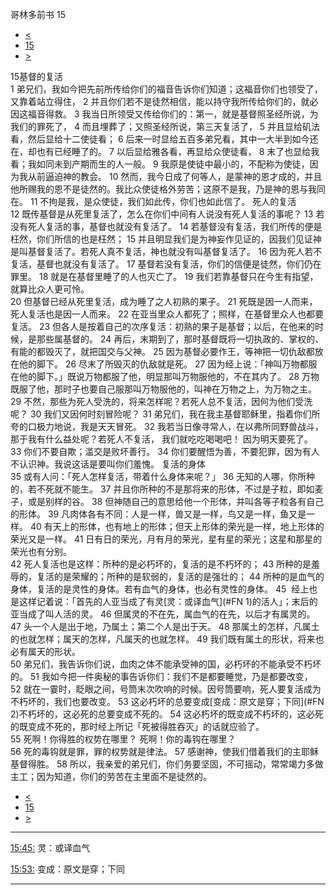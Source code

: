 ﻿





 哥林多前书 15




* [<](bible/1CO14.md)
* [15](bible/1CO.md)
* [>](bible/1CO16.md)



 
15基督的复活  
1 弟兄们，我如今把先前所传给你们的福音告诉你们知道；这福音你们也领受了，又靠着站立得住， 
2 并且你们若不是徒然相信，能以持守我所传给你们的，就必因这福音得救。 
3 我当日所领受又传给你们的：第一，就是基督照圣经所说，为我们的罪死了， 
4 而且埋葬了；又照圣经所说，第三天复活了， 
5 并且显给矶法看，然后显给十二使徒看； 
6 后来一时显给五百多弟兄看，其中一大半到如今还在，却也有已经睡了的。 
7 以后显给雅各看，再显给众使徒看， 
8 末了也显给我看；我如同未到产期而生的人一般。 
9 我原是使徒中最小的，不配称为使徒，因为我从前逼迫神的教会。 
10 然而，我今日成了何等人，是蒙神的恩才成的，并且他所赐我的恩不是徒然的。我比众使徒格外劳苦；这原不是我，乃是神的恩与我同在。 
11 不拘是我，是众使徒，我们如此传，你们也如此信了。 死人的复活  
12 既传基督是从死里复活了，怎么在你们中间有人说没有死人复活的事呢？ 
13 若没有死人复活的事，基督也就没有复活了。 
14 若基督没有复活，我们所传的便是枉然，你们所信的也是枉然； 
15 并且明显我们是为神妄作见证的，因我们见证神是叫基督复活了。若死人真不复活，神也就没有叫基督复活了。 
16 因为死人若不复活，基督也就没有复活了。 
17 基督若没有复活，你们的信便是徒然，你们仍在罪里。 
18 就是在基督里睡了的人也灭亡了。 
19 我们若靠基督只在今生有指望，就算比众人更可怜。  
20 但基督已经从死里复活，成为睡了之人初熟的果子。 
21 死既是因一人而来，死人复活也是因一人而来。 
22 在亚当里众人都死了；照样，在基督里众人也都要复活。 
23 但各人是按着自己的次序复活：初熟的果子是基督；以后，在他来的时候，是那些属基督的。 
24 再后，末期到了，那时基督既将一切执政的、掌权的、有能的都毁灭了，就把国交与父神。 
25 因为基督必要作王，等神把一切仇敌都放在他的脚下。 
26 尽末了所毁灭的仇敌就是死。 
27 因为经上说：「神叫万物都服在他的脚下。」既说万物都服了他，明显那叫万物服他的，不在其内了。 
28 万物既服了他，那时子也要自己服那叫万物服他的，叫神在万物之上，为万物之主。  
29 不然，那些为死人受洗的，将来怎样呢？若死人总不复活，因何为他们受洗呢？ 
30 我们又因何时刻冒险呢？ 
31 弟兄们，我在我主基督耶稣里，指着你们所夸的口极力地说，我是天天冒死。 
32 我若当日像寻常人，在以弗所同野兽战斗，那于我有什么益处呢？若死人不复活， 我们就吃吃喝喝吧！ 因为明天要死了。  
33 你们不要自欺；滥交是败坏善行。 
34 你们要醒悟为善，不要犯罪，因为有人不认识神。我说这话是要叫你们羞愧。 复活的身体  
35 或有人问：「死人怎样复活，带着什么身体来呢？」 
36 无知的人哪，你所种的，若不死就不能生。 
37 并且你所种的不是那将来的形体，不过是子粒，即如麦子，或是别样的谷。 
38 但神随自己的意思给他一个形体，并叫各等子粒各有自己的形体。 
39 凡肉体各有不同：人是一样，兽又是一样，鸟又是一样，鱼又是一样。 
40 有天上的形体，也有地上的形体；但天上形体的荣光是一样，地上形体的荣光又是一样。 
41 日有日的荣光，月有月的荣光，星有星的荣光；这星和那星的荣光也有分别。  
42 死人复活也是这样：所种的是必朽坏的，复活的是不朽坏的； 
43 所种的是羞辱的，复活的是荣耀的；所种的是软弱的，复活的是强壮的； 
44 所种的是血气的身体，复活的是灵性的身体。若有血气的身体，也必有灵性的身体。 
45  经上也是这样记着说：「首先的人亚当成了有灵[灵：或译血气](#FN
1)的活人」；末后的亚当成了叫人活的灵。 
46 但属灵的不在先，属血气的在先，以后才有属灵的。 
47 头一个人是出于地，乃属土；第二个人是出于天。 
48 那属土的怎样，凡属土的也就怎样；属天的怎样，凡属天的也就怎样。 
49 我们既有属土的形状，将来也必有属天的形状。  
50 弟兄们，我告诉你们说，血肉之体不能承受神的国，必朽坏的不能承受不朽坏的。 
51 我如今把一件奥秘的事告诉你们：我们不是都要睡觉，乃是都要改变， 
52 就在一霎时，眨眼之间，号筒末次吹响的时候。因号筒要响，死人要复活成为不朽坏的，我们也要改变。 
53 这必朽坏的总要变成[变成：原文是穿；下同](#FN
2)不朽坏的，这必死的总要变成不死的。 
54 这必朽坏的既变成不朽坏的，这必死的既变成不死的，那时经上所记「死被得胜吞灭」的话就应验了。  
55 死啊！你得胜的权势在哪里？ 死啊！你的毒钩在哪里？  
56 死的毒钩就是罪，罪的权势就是律法。 
57 感谢神，使我们借着我们的主耶稣基督得胜。 
58 所以，我亲爱的弟兄们，你们务要坚固，不可摇动，常常竭力多做主工；因为知道，你们的劳苦在主里面不是徒然的。 
* [<](bible/1CO14.md)
* [15](bible/1CO.md)
* [>](bible/1CO16.md)





---


[15:45:](#V45)
灵：或译血气


[15:53:](#V53)
变成：原文是穿；下同




---









